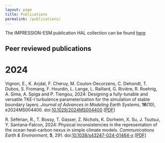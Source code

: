 ```yaml
---
layout: page
title: Publications
permalink: /publications/
---
```


The IMPRESSION-ESM publication HAL collection can be found [here](https://hal.science/TRACCS-PC7-IMPRESSION-ESM)

## Peer reviewed publications

# 2024

Vignon, E., K. Arjdal, F. Cheruy, M. Coulon-Decorzens, C. Dehondt, T. Dubos, S. Fromang, F. Hourdin, L. Lange, L. Raillard, G. Rivière, R. Roehrig, A. Sima, A. Spiga and P. Tiengou, 2024: Designing a fully-tunable and versatile TKE-*l* turbulence parameterization for the simulation of stable boundary layers. *Journal of Advances in Modeling Earth Systems*, **16**(10), e2024MS004400. doi:[10.1029/2024MS004400](https://doi.org/10.1029/2024MS004400) [[PDF](https://hal.science/hal-04737007/file/Vignon_2024.pdf)]

R. Séférian, R., T. Bossy, T. Gasser, Z. Nichols, K. Dorheim, X. Su, J. Tsutsui, Y. Santana-Falcon, 2024: Physical inconsistencies in the representation of the ocean heat-carbon nexus in simple climate models. *Communications Earth & Environment*, **5**, 291. doi:[10.1038/s43247-024-01464-x](https://dx.doi.org/10.1038/s43247-024-01464-x) [[PDF](https://hal.science/hal-04606231/file/s43247-024-01464-x.pdf)]
